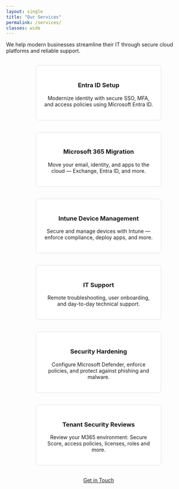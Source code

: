 ```yaml
---
layout: single
title: "Our Services"
permalink: /services/
classes: wide
---
```


We help modern businesses streamline their IT through secure cloud platforms and reliable support.

<br>

<style>
.service-card {
  flex: 1 1 250px;
  max-width: 300px;
  padding: 20px;
  border-radius: 8px;
  transition: transform 0.2s ease, box-shadow 0.2s ease;
  background: #fff;
  border: 1px solid #e1e1e1;
}
.service-card:hover {
  transform: translateY(-5px);
  box-shadow: 0 10px 25px rgba(0, 0, 0, 0.1);
  border-color: #ccc;
}
.service-icon {
  font-size: 40px;
  color: #0057ff;
  margin-bottom: 10px;
}
</style>

<div style="display: flex; flex-wrap: wrap; justify-content: center; gap: 2rem; text-align: center;">

  <div class="service-card">
    <i class="fas fa-user-shield service-icon"></i>
    <h3>Entra ID Setup</h3>
    <p>Modernize identity with secure SSO, MFA, and access policies using Microsoft Entra ID.</p>
  </div>

  <div class="service-card">
    <i class="fas fa-cloud-upload-alt service-icon"></i>
    <h3>Microsoft 365 Migration</h3>
    <p>Move your email, identity, and apps to the cloud — Exchange, Entra ID, and more.</p>
  </div>

  <div class="service-card">
    <i class="fas fa-mobile-alt service-icon"></i>
    <h3>Intune Device Management</h3>
    <p>Secure and manage devices with Intune — enforce compliance, deploy apps, and more.</p>
  </div>

  <div class="service-card">
    <i class="fas fa-tools service-icon"></i>
    <h3>IT Support</h3>
    <p>Remote troubleshooting, user onboarding, and day-to-day technical support.</p>
  </div>

  <div class="service-card">
    <i class="fas fa-shield-alt service-icon"></i>
    <h3>Security Hardening</h3>
    <p>Configure Microsoft Defender, enforce policies, and protect against phishing and malware.</p>
  </div>

  <div class="service-card">
    <i class="fas fa-search service-icon"></i>
    <h3>Tenant Security Reviews</h3>
    <p>Review your M365 environment: Secure Score, access policies, licenses, roles and more.</p>
  </div>

</div>

<br>

<p style="text-align: center;"><a href="/contact/" class="btn btn--primary">Get in Touch</a></p>
